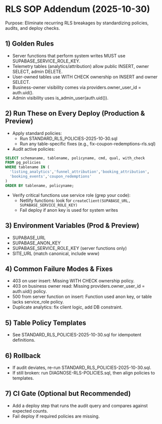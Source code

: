 # RLS SOP Addendum (2025-10-30)

Purpose: Eliminate recurring RLS breakages by standardizing policies, audits, and deploy checks.

## 1) Golden Rules
- Server functions that perform system writes MUST use SUPABASE_SERVICE_ROLE_KEY.
- Telemetry tables (analytics/attribution) allow public INSERT, owner SELECT, admin DELETE.
- User-owned tables use WITH CHECK ownership on INSERT and owner SELECT.
- Business-owner visibility comes via providers.owner_user_id = auth.uid().
- Admin visibility uses is_admin_user(auth.uid()).

## 2) Run These on Every Deploy (Production & Preview)
- Apply standard policies:
  - Run STANDARD_RLS_POLICIES-2025-10-30.sql
  - Run any table-specific fixes (e.g., fix-coupon-redemptions-rls.sql)
- Audit active policies:
```sql
SELECT schemaname, tablename, policyname, cmd, qual, with_check
FROM pg_policies
WHERE tablename IN (
  'listing_analytics','funnel_attribution','booking_attribution',
  'booking_events','coupon_redemptions'
)
ORDER BY tablename, policyname;
```
- Verify critical functions use service role (grep your code):
  - Netlify functions: look for `createClient(SUPABASE_URL, SUPABASE_SERVICE_ROLE_KEY)`
  - Fail deploy if anon key is used for system writes

## 3) Environment Variables (Prod & Preview)
- SUPABASE_URL
- SUPABASE_ANON_KEY
- SUPABASE_SERVICE_ROLE_KEY (server functions only)
- SITE_URL (match canonical, include www)

## 4) Common Failure Modes & Fixes
- 403 on user insert: Missing WITH CHECK ownership policy.
- 403 on business owner read: Missing providers.owner_user_id = auth.uid() policy.
- 500 from server function on insert: Function used anon key, or table lacks service_role policy.
- Duplicate analytics: fix client logic, add DB constraint.

## 5) Table Policy Templates
- See STANDARD_RLS_POLICIES-2025-10-30.sql for idempotent definitions.

## 6) Rollback
- If audit deviates, re-run STANDARD_RLS_POLICIES-2025-10-30.sql.
- If still broken: run DIAGNOSE-RLS-POLICIES.sql, then align policies to templates.

## 7) CI Gate (Optional but Recommended)
- Add a deploy step that runs the audit query and compares against expected counts.
- Fail deploy if required policies are missing.
